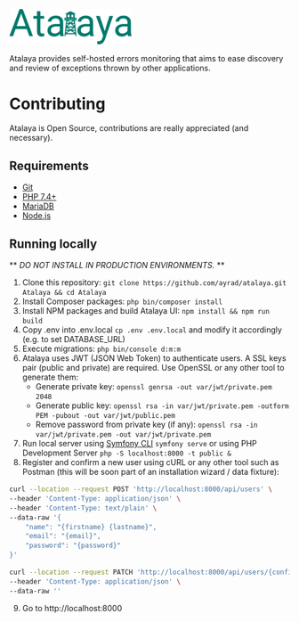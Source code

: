 <img src="./assets/images/Atalaya_primary.svg" width="220" alt="Atalaya">

Atalaya provides self-hosted errors monitoring that aims to ease discovery and review of exceptions thrown by other applications.

# Contributing
Atalaya is Open Source, contributions are really appreciated (and necessary).

## Requirements
- [Git](https://git-scm.com/)
- [PHP 7.4+](https://www.php.net/downloads.php)
- [MariaDB](https://mariadb.org/)
- [Node.js](https://nodejs.org/es/)

## Running locally
** *DO NOT INSTALL IN PRODUCTION ENVIRONMENTS.* **

1. Clone this repository: `git clone https://github.com/ayrad/atalaya.git Atalaya && cd Atalaya`
2. Install Composer packages: `php bin/composer install`
3. Install NPM packages and build Atalaya UI: `npm install && npm run build`
4. Copy .env into .env.local `cp .env .env.local` and modify it accordingly (e.g. to set DATABASE_URL)
5. Execute migrations: `php bin/console d:m:m`
6. Atalaya uses JWT (JSON Web Token) to authenticate users. A SSL keys pair (public and private) are required. Use OpenSSL or any other tool to generate them:
    * Generate private key: `openssl genrsa -out var/jwt/private.pem 2048`
    * Generate public key: `openssl rsa -in var/jwt/private.pem -outform PEM -pubout -out var/jwt/public.pem`
    * Remove password from private key (if any): `openssl rsa -in var/jwt/private.pem -out var/jwt/private.pem`
7. Run local server using [Symfony CLI](https://symfony.com/download) `symfony serve` or using PHP Development Server `php -S localhost:8000 -t public &`
8. Register and confirm a new user using cURL or any other tool such as Postman (this will be soon part of an installation wizard / data fixture):
```bash
curl --location --request POST 'http://localhost:8000/api/users' \
--header 'Content-Type: application/json' \
--header 'Content-Type: text/plain' \
--data-raw '{
	"name": "{firstname} {lastname}",
	"email": "{email}",
	"password": "{password}"
}'
```
```bash
curl --location --request PATCH 'http://localhost:8000/api/users/{confirmation_token}/confirm' \
--header 'Content-Type: application/json' \
--data-raw ''
```
9. Go to http://localhost:8000

